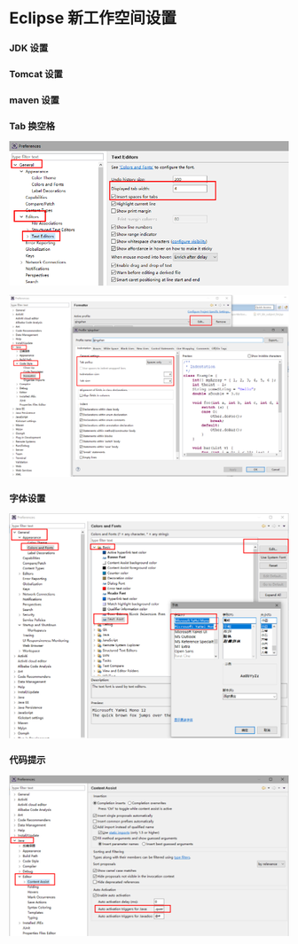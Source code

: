 

# Eclipse 新工作空间设置

### JDK 设置

### Tomcat 设置

### maven 设置

### Tab 换空格
![](img/2018-06-04_084503.jpg)

![](img/2018-06-04_084602.jpg)

### 字体设置
![](img/2018-06-04_085000.jpg)

### 代码提示
![](img/2018-06-04_085313.jpg)
